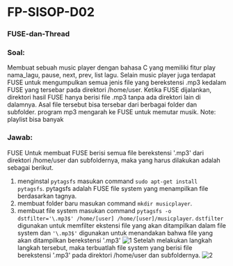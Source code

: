 # FP-SISOP-D02
### FUSE-dan-Thread

### Soal:
Membuat sebuah music player dengan bahasa C yang memiliki fitur play nama_lagu,
pause, next, prev, list lagu. Selain music player juga terdapat FUSE untuk 
mengumpulkan semua jenis file yang berekstensi .mp3 kedalam FUSE yang tersebar 
pada direktori /home/user. Ketika FUSE dijalankan, direktori hasil FUSE hanya
berisi file .mp3 tanpa ada direktori lain di dalamnya. Asal file tersebut bisa
tersebar dari berbagai folder dan subfolder. program mp3 mengarah ke FUSE untuk memutar
musik.
Note: playlist bisa banyak


### Jawab:
FUSE
Untuk membuat FUSE berisi semua file berekstensi '.mp3' dari direktori /home/user dan subfoldernya, maka yang harus dilakukan adalah sebagai berikut.
1) menginstal ```pytagsfs```
   masukan command ``sudo apt-get install pytagsfs``. pytagsfs adalah FUSE file system yang menampilkan file berdasarkan tagnya.
2) membuat folder baru 
   masukan command ``mkdir musicplayer``.
3) membuat file system
   masukan command ``pytagsfs -o dstfilter='\.mp3$' /home/[user] /home/[user]/musicplayer``. 
   ``dstfilter`` digunakan untuk memfilter ekstensi file yang akan ditampilkan dalam file system dan ``'\.mp3$'`` digunakan untuk  menandakan bahwa file yang akan ditampilkan berekstensi '.mp3'
   ![1](https://user-images.githubusercontent.com/42793858/57579961-2dae6680-74ce-11e9-9a82-acc4748eb515.png)
   Setelah melakukan langkah langkah tersebut, maka terbuatlah file system yang berisi file berekstensi '.mp3' pada direktori /home/user dan subfoldernya.
   ![2](https://user-images.githubusercontent.com/42793858/57579975-4f0f5280-74ce-11e9-90ab-af0ae6b61987.png)
